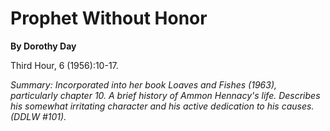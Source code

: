 Prophet Without Honor
=====================

**By Dorothy Day**

Third Hour, 6 (1956):10-17.

*Summary: Incorporated into her book Loaves and Fishes (1963),
particularly chapter 10. A brief history of Ammon Hennacy's life.
Describes his somewhat irritating character and his active dedication to
his causes. (DDLW \#101).*


